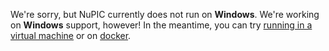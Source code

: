We're sorry, but NuPIC currently does not run on **Windows**. We're working on
**Windows** support, however! In the meantime, you can try
[running in a virtual machine](https://github.com/numenta/nupic/wiki/Running-Nupic-in-a-Virtual-Machine)
or on [docker](https://github.com/numenta/nupic/wiki/Install-NuPIC-using-Docker).
